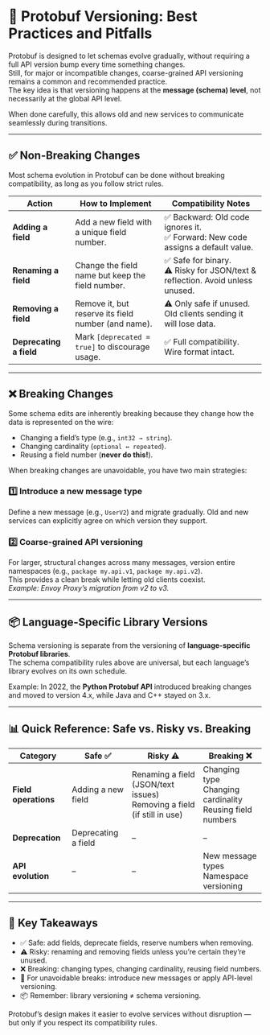 # 📘 Protobuf Versioning: Best Practices and Pitfalls

Protobuf is designed to let schemas evolve gradually, without requiring a full API version bump every time something changes.  
Still, for major or incompatible changes, coarse-grained API versioning remains a common and recommended practice.  
The key idea is that versioning happens at the **message (schema) level**, not necessarily at the global API level.

When done carefully, this allows old and new services to communicate seamlessly during transitions.

---

## ✅ Non-Breaking Changes

Most schema evolution in Protobuf can be done without breaking compatibility, as long as you follow strict rules.

| Action              | How to Implement                                      | Compatibility Notes                                                                 |
|---------------------|-------------------------------------------------------|-------------------------------------------------------------------------------------|
| **Adding a field**  | Add a new field with a unique field number.           | ✅ Backward: Old code ignores it.<br>✅ Forward: New code assigns a default value.    |
| **Renaming a field**| Change the field name but keep the field number.      | ✅ Safe for binary.<br>⚠️ Risky for JSON/text & reflection. Avoid unless unused.     |
| **Removing a field**| Remove it, but reserve its field number (and name).   | ⚠️ Only safe if unused. Old clients sending it will lose data.                       |
| **Deprecating a field** | Mark `[deprecated = true]` to discourage usage.   | ✅ Full compatibility. Wire format intact.                                          |

---

## ❌ Breaking Changes

Some schema edits are inherently breaking because they change how the data is represented on the wire:

- Changing a field’s type (e.g., `int32 → string`).
- Changing cardinality (`optional ↔ repeated`).
- Reusing a field number (**never do this!**).

When breaking changes are unavoidable, you have two main strategies:

### 1️⃣ Introduce a new message type
Define a new message (e.g., `UserV2`) and migrate gradually. Old and new services can explicitly agree on which version they support.

### 2️⃣ Coarse-grained API versioning
For larger, structural changes across many messages, version entire namespaces (e.g., `package my.api.v1`, `package my.api.v2`).  
This provides a clean break while letting old clients coexist.  
*Example: Envoy Proxy’s migration from v2 to v3.*

---

## 📦 Language-Specific Library Versions

Schema versioning is separate from the versioning of **language-specific Protobuf libraries**.  
The schema compatibility rules above are universal, but each language’s library evolves on its own schedule.

Example: In 2022, the **Python Protobuf API** introduced breaking changes and moved to version 4.x, while Java and C++ stayed on 3.x.

---

## 📊 Quick Reference: Safe vs. Risky vs. Breaking

| Category          | Safe ✅                | Risky ⚠️                                      | Breaking ❌                                   |
|-------------------|------------------------|-----------------------------------------------|-----------------------------------------------|
| **Field operations** | Adding a new field   | Renaming a field (JSON/text issues)<br>Removing a field (if still in use) | Changing type<br>Changing cardinality<br>Reusing field numbers |
| **Deprecation**   | Deprecating a field    | –                                             | –                                             |
| **API evolution** | –                      | –                                             | New message types<br>Namespace versioning      |

---

## 🔑 Key Takeaways

- ✅ Safe: add fields, deprecate fields, reserve numbers when removing.
- ⚠️ Risky: renaming and removing fields unless you’re certain they’re unused.
- ❌ Breaking: changing types, changing cardinality, reusing field numbers.
- 🔄 For unavoidable breaks: introduce new messages or apply API-level versioning.
- 📦 Remember: library versioning ≠ schema versioning.

Protobuf’s design makes it easier to evolve services without disruption — but only if you respect its compatibility rules.